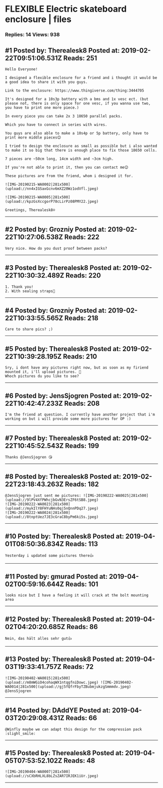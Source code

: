 # FLEXIBLE Electric skateboard enclosure &#124; files

### Replies: 14 Views: 938

## \#1 Posted by: Therealesk8 Posted at: 2019-02-22T09:51:06.531Z Reads: 251

```
Hello Everyone!

I designed a flexible enclosure for a friend and i thought it would be a good idea to share it with you guys.

Link to the enclosure: https://www.thingiverse.com/thing:3444705

It's designed for a 10s3p battery with a bms and 1x vesc ect. (but please not, there is only space for one vesc, if you wanna use two, you have to print one more piece.)

In every piece you can take 2x 3 18650 parallel packs.

Which you have to connect in series with wires.

You guys are also able to make a 10s4p or 5p battery, only have to print more middle pieces😊

I tried to design the enclosure as small as possible but i also wanted to make it so big that there is enough place to fix those 18650 cells. 

7 pieces are ~50cm long, 14cm width and ~3cm high. 

If you're not able to print it, then you can contact me😉

These pictures are from the friend, whom i designed it for. 

![IMG-20190215-WA0002|281x500](upload://nn4xIGSaxGcnv6mXZ20Wz1odVfl.jpeg) 

![IMG-20190215-WA0005|281x500](upload://kpzGsXccgorP78cLirPz08PMY22.jpeg) 

Greetings, Therealesk8☺️
```

---
## \#2 Posted by: Grozniy Posted at: 2019-02-22T10:27:06.538Z Reads: 222

```
Very nice. How do you dust proof between packs?
```

---
## \#3 Posted by: Therealesk8 Posted at: 2019-02-22T10:30:32.489Z Reads: 220

```
1. Thank you!
2. With sealing straps🤭
```

---
## \#4 Posted by: Grozniy Posted at: 2019-02-22T10:33:55.565Z Reads: 218

```
Care to share pics? ;)
```

---
## \#5 Posted by: Therealesk8 Posted at: 2019-02-22T10:39:28.195Z Reads: 210

```
Sry, i dont have any pictures right now, but as soon as my firiend mounted it, i'll upload pictures. 🙌
Whoch pictures du you like to see?
```

---
## \#6 Posted by: JensSjogren Posted at: 2019-02-22T10:42:47.233Z Reads: 208

```
I'm the friend at question. I currently have another project that i'm working on but i will provide some more pictures for OP :)
```

---
## \#7 Posted by: Therealesk8 Posted at: 2019-02-22T10:45:52.543Z Reads: 199

```
Thanks @JensSjogren 😘
```

---
## \#8 Posted by: Therealesk8 Posted at: 2019-02-22T23:18:43.263Z Reads: 182

```
@JensSjogren just sent me pictures: ![IMG-20190222-WA0025|281x500](upload://9lPV4XfPWhcjbGvN3ErsZF6tSB8.jpeg)
![IMG-20190222-WA0023|281x500](upload://mykIlY8FHYuNHs0qj5nQnnPDq27.jpeg)
![IMG-20190222-WA0024|281x500](upload://8tnptUez7JE3cGraC8byPm6ki5s.jpeg)
```

---
## \#10 Posted by: Therealesk8 Posted at: 2019-04-01T08:50:36.834Z Reads: 113

```
Yesterday i updated some pictures there👍
```

---
## \#11 Posted by: gmurad Posted at: 2019-04-02T00:59:16.644Z Reads: 101

```
looks nice but I have a feeling it will crack at the bolt mounting area
```

---
## \#12 Posted by: Therealesk8 Posted at: 2019-04-02T04:20:20.685Z Reads: 86

```
Nein, das hält alles sehr gut👍
```

---
## \#13 Posted by: Therealesk8 Posted at: 2019-04-03T19:33:41.757Z Reads: 72

```
![IMG-20190402-WA0015|281x500](upload://m8mWGiO4cohaqWX1ntqgfniDowc.jpeg) ![IMG-20190402-WA0014|281x500](upload://gj5fQfrFbyTZBubmjukzgSmmmdv.jpeg)
@JensSjogren
```

---
## \#14 Posted by: DAddYE Posted at: 2019-04-03T20:29:08.431Z Reads: 66

```
@Winfly maybe we can adapt this design for the compression pack :slight_smile:
```

---
## \#15 Posted by: Therealesk8 Posted at: 2019-04-05T07:53:52.102Z Reads: 48

```
![IMG-20190404-WA0007|281x500](upload://sCXbRHLXL8bLZsZAR7IRJEK1iUr.jpeg)
```

---
